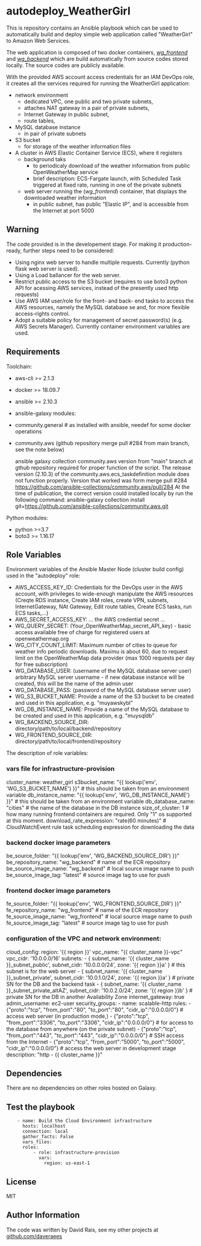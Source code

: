 autodeploy_WeatherGirl
=========

This is repository contains an Ansible playbook which can be used to automatically build and deploy simple web application called "WeatherGirl" to Amazon Web Services. 

The web application is composed of two docker containers, [*wg_frontend*](https://github.com/daveraees/WeatherGirl-frontend) and [*wg_backend*](https://github.com/daveraees/WeatherGirl-backend) which are build automatically from source codes stored locally.  The source codes are publicly available.

With the provided AWS account access credentials for an IAM DevOps role, it creates all the services required for running the WeatherGirl application:
- network environment 
    - dedicated VPC, one public and two private subnets, 
    - attaches NAT gateway in a pair of private subnets, 
    - Internet Gateway in public subnet,
    - route tables, 
- MySQL database instance
    - in pair of private subnets
- S3 bucket
    - for storage of the weather information files
- A cluster in AWS Elastic Container Service (ECS), where it registers
    - background taks 
        - to periodicaly download of the weather information from public OpenWeatherMap service 
        - brief description: ECS-Fargate launch, with Scheduled Task triggered at fixed rate, running in one of the private subnets
    - web server running the (*wg_frontend*) container, that displays the downloaded weather information
        - in public subnet, has public "Elastic IP", and is accessible from the Internet at port 5000 
        


Warning
------------
The code provided is in the developement stage. For making it production-ready, further steps need to be considered:

- Using nginx web server to handle multiple requests. Currently (python flask web server is used).
- Using a Load ballancer for the web server.
- Restrict public access to the S3 bucket (requires to use boto3 python API for acessing AWS services, instead of the presently used http requests)
- Use AWS IAM user/role for the front- and back- end tasks to access the AWS resources, namely the MySQL database se and, for more flexible access-rights control. 
- Adopt a suitable policy for management of secret password(s) (e.g. AWS Secrets Manager). Currently container environment variables are used.

Requirements
------------
Toolchain:

- aws-cli >= 2.1.3
- docker >= 18.09.7
- ansible >= 2.10.3
- ansible-galaxy modules:
- community.general # as installed with ansible, needef for some docker operations
- community.aws (github repository merge pull #284 from main branch, see the note below)

    ansible galaxy collection community.aws version from "main" branch at gthub repository required for proper function of the script. The release version (2.10.3) of the community.aws.ecs_taskdefinition module does not function properly. Version that worked was form merge pull #284 
    https://github.com/ansible-collections/community.aws/pull/284
    At the time of publication, the correct version could installed locally by run the following command:
        ansible-galaxy collection install git+https://github.com/ansible-collections/community.aws.git


Python modules:

- python >=3.7
- boto3 >= 1.16.17


Role Variables
--------------

Environment variables of the Ansible Master Node (cluster build config) used in the "autodeploy" role:

- AWS_ACCESS_KEY_ID: Credentials for the DevOps user in the AWS account, with privileges to wide-enough manipulate the AWS resources (Creqte RDS instance, Create IAM roles, create VPN, subnets, InternetGateway, NAt Gateway, Edit route tables, Create ECS tasks, run ECS tasks,...)
- AWS_SECRET_ACCESS_KEY: ... the AWS credential secret ...
- WG_QUERY_SECRET: (Your_OpenWeatherMap_secret_API_key) - basic access available free of charge for registered users at openweathermap.org
- WG_CITY_COUNT_LIMIT: Maximum number of cities to queue for weather info periodic downloads. Maximu is about 60, due to request limit on the OpenWeatherMap data provider (max 1000 requests per day for free subscription)
- WG_DATABASE_USER: (username of the MySQL database server user) arbitrary MySQL server username - if new database instance will be created, this will be the name of the admin user
- WG_DATABASE_PASS: (password of the MySQL database server user)
- WG_S3_BUCKET_NAME: Provide a name of the S3 bucket to be created and used in this application, e.g. "muyawskybl"
- WG_DB_INSTANCE_NAME: Provide a name of the MySQL database to be created and used in this application, e.g. "muysqldb"
- WG_BACKEND_SOURCE_DIR: directory/path/to/local/backend/repository
- WG_FRONTEND_SOURCE_DIR: directory/path/to/local/frontend/repository
 
The description of role variables:
### vars file for infrastructure-provision
cluster_name: weather_girl
s3bucket_name: "{{ lookup('env', 'WG_S3_BUCKET_NAME') }}" # this should be taken from an environment variable
db_instance_name: "{{ lookup('env', 'WG_DB_INSTANCE_NAME') }}" # this should be taken from an environment variable
db_database_name: "cities" # the name of the database in the DB instance
size_of_cluster: 1 # how many running frontend containers are required. Only "1" os supported at this moment.
download_rate_expression: "rate(60 minutes)" # CloudWatchEvent rule task scheduling expression for downloading the data

### backend docker image parameters
be_source_folder: "{{ lookup('env', 'WG_BACKEND_SOURCE_DIR') }}"
be_repository_name: "wg_backend" # name of the ECR repository
be_source_image_name: "wg_backend" # local source image name to push
be_source_image_tag: "latest" # source image tag to use for push

### frontend docker image parameters
fe_source_folder: "{{ lookup('env', 'WG_FRONTEND_SOURCE_DIR') }}"
fe_repository_name: "wg_frontend" # name of the ECR repository
fe_source_image_name: "wg_frontend" # local source image name to push
fe_source_image_tag: "latest" # source image tag to use for push

### configuration of the VPC and network environment:
cloud_config:
  region: '{{ region }}'
  vpc_name: "{{ cluster_name }}-vpc"
  vpc_cidr: '10.0.0.0/16'
  subnets:
    - { subnet_name: '{{ cluster_name }}_subnet_public', subnet_cidr: '10.0.0.0/24', zone: '{{ region }}a' } # this subnet is for the web server
    - { subnet_name: '{{ cluster_name }}_subnet_private', subnet_cidr: '10.0.1.0/24', zone: '{{ region }}a' } # private SN for the DB and the backend task
    - { subnet_name: '{{ cluster_name }}_subnet_private_altAZ', subnet_cidr: '10.0.2.0/24', zone: '{{ region }}b' } # private SN for the DB in another Availability Zone
  internet_gateway: true
  admin_username: ec2-user
  security_groups:
    - name: scalable-http
      rules:
        - {"proto":"tcp", "from_port":"80", "to_port":"80", "cidr_ip":"0.0.0.0/0"} # access web server (in production mode,)
        - {"proto":"tcp", "from_port":"3306", "to_port":"3306", "cidr_ip":"0.0.0.0/0"} # for access to the database from anywhere (on the private subnet)
        - {"proto":"tcp", "from_port":"443", "to_port":"443", "cidr_ip":"0.0.0.0/0"} # SSH access from the Internet
        - {"proto":"tcp", "from_port":"5000", "to_port":"5000", "cidr_ip":"0.0.0.0/0"} # access the web server in development stage
      description: "http - {{ cluster_name }}"


Dependencies
------------

There are no dependencies on other roles hosted on Galaxy.

Test the playbook
----------------



        - name: Build the Cloud Environment infrastructure
          hosts: localhost
          connection: local
          gather_facts: False
          vars_files:
          roles:
              - role: infrastructure-provision
                vars:
                  region: us-east-1
      
License
-------

MIT

Author Information
------------------

The code was written by David Rais, see my other projects at [github.com/daveraees](https://github.com/daveraees)
